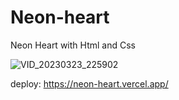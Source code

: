 # Neon-heart
Neon Heart with Html and Css


![VID_20230323_225902](https://user-images.githubusercontent.com/91487119/227405325-18cfa4f9-9f2a-4dc2-a0c4-bd20777533ba.gif)


deploy: https://neon-heart.vercel.app/
